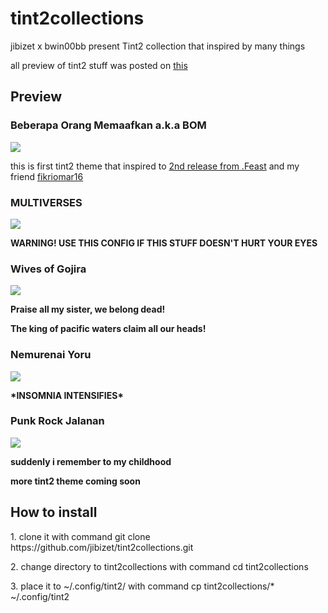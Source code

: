 # tint2collections
jibizet x bwin00bb present Tint2 collection that inspired by many things
<p>
all preview of tint2 stuff was posted on <a href="https://www.reddit.com/user/jibizet/posts/">this</a>
<p>
<h2>Preview</h2>
<p>
<h3>Beberapa Orang Memaafkan a.k.a BOM</h3>
<p><img src="https://i.redd.it/pwo2labr30y31.png"></img>
<p>this is first tint2 theme that inspired to <a href="https://open.spotify.com/album/7FwNjtHd1lEogIjRwH0fOl">2nd release from .Feast</a> and my friend <a href="https://github.com/fikriomar16">fikriomar16</a>
<p>
<h3>MULTIVERSES</h3>
<p><img src="https://i.redd.it/0t9vjw6yaly31.png"></img>
<p><b>WARNING! USE THIS CONFIG IF THIS STUFF DOESN'T HURT YOUR EYES</b>
<p>
<h3>Wives of Gojira</h3>
<p><img src="https://i.redd.it/aq9iwefoiry31.png"></img>
<p><b>Praise all my sister, we belong dead!
  <p>The king of pacific waters claim all our heads!</b>
<p>
  <h3>Nemurenai Yoru</h3>
  <p><img src="https://i.redd.it/8polg10nm1541.png"></img>
  <p><b>*INSOMNIA INTENSIFIES*</b>
<p>
  <h3>Punk Rock Jalanan</h3>
  <p><img src="https://images-wixmp-ed30a86b8c4ca887773594c2.wixmp.com/f/e83615b5-1cdc-4911-ab13-2e6e2866e68b/ddmn9vn-9e0eae9d-0325-4580-a2ef-b16618881367.png"></img>
  <p><b>suddenly i remember to my childhood</b>
<p><b>more tint2 theme coming soon</b>
<p><h2>How to install</h2>
<p>1. clone it with command git clone https://github.com/jibizet/tint2collections.git
<p>2. change directory to tint2collections with command cd tint2collections
<p>3. place it to ~/.config/tint2/ with command cp tint2collections/* ~/.config/tint2
